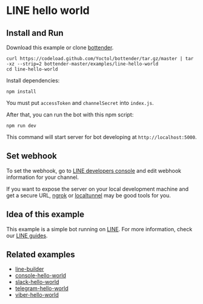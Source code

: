 # LINE hello world

## Install and Run

Download this example or clone [bottender](https://github.com/Yoctol/bottender).

```
curl https://codeload.github.com/Yoctol/bottender/tar.gz/master | tar -xz --strip=2 bottender-master/examples/line-hello-world
cd line-hello-world
```

Install dependencies:

```
npm install
```

You must put `accessToken` and `channelSecret` into `index.js`.

After that, you can run the bot with this npm script:

```
npm run dev
```

This command will start server for bot developing at `http://localhost:5000`.

## Set webhook

To set the webhook, go to [LINE developers console](https://developers.line.me/console/) and edit webhook information for your channel.

If you want to expose the server on your local development machine and get a secure URL, [ngrok](https://ngrok.com/) or [localtunnel](https://localtunnel.github.io/www/) may be good tools for you.

## Idea of this example

This example is a simple bot running on [LINE](https://line.me/).
For more information, check our [LINE guides](https://bottender.js.org/docs/Platforms-LINE).

## Related examples

* [line-builder](../line-builder)
* [console-hello-world](../console-hello-world)
* [slack-hello-world](../slack-hello-world)
* [telegram-hello-world](../telegram-hello-world)
* [viber-hello-world](../viber-hello-world)
